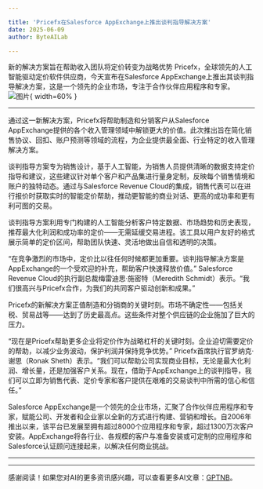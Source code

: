 ```yaml
---

title: 'Pricefx在Salesforce AppExchange上推出谈判指导解决方案'
date: 2025-06-09
author: ByteAILab

---
```


新的解决方案旨在帮助收入团队将定价转变为战略优势
Pricefx，全球领先的人工智能驱动定价软件供应商，今天宣布在Salesforce AppExchange上推出其谈判指导解决方案，这是一个领先的企业市场，专注于合作伙伴应用程序和专家。![图片](https://ai-techpark.com/wp-content/uploads/Pricefx-Launches-Ne.jpg){ width=60% }

---


通过这一新解决方案，Pricefx将帮助制造和分销客户从Salesforce AppExchange提供的各个收入管理领域中解锁更大的价值。此次推出旨在简化销售协议、回扣、账户预测等领域的流程，为企业提供最全面、行业特定的收入管理解决方案。

谈判指导方案专为销售设计，基于人工智能，为销售人员提供清晰的数据支持定价指导和建议，这些建议针对单个客户和产品集进行量身定制，反映每个销售情境和账户的独特动态。通过与Salesforce Revenue Cloud的集成，销售代表可以在进行报价时获取实时的智能定价帮助，推动更智能的商业对话、更高的成功率和更有利可图的交易。

谈判指导方案利用专门构建的人工智能分析客户特定数据、市场趋势和历史表现，推荐最大化利润和成功率的定价——无需延缓交易进程。该工具以用户友好的格式展示简单的定价区间，帮助团队快速、灵活地做出自信和透明的决策。

“在竞争激烈的市场中，定价比以往任何时候都更加重要。谈判指导解决方案是AppExchange的一个受欢迎的补充，帮助客户快速释放价值。” Salesforce Revenue Cloud的执行副总裁梅雷迪思·施密特（Meredith Schmidt）表示。“我们很高兴与Pricefx合作，为我们的共同客户驱动创新和成果。”

Pricefx的新解决方案正值制造和分销商的关键时刻。市场不确定性——包括关税、贸易战等——达到了历史最高点。这些条件对整个供应链的企业施加了巨大的压力。

“现在是Pricefx帮助更多企业将定价作为战略杠杆的关键时刻。企业迫切需要定价的帮助，以减少业务波动，保护利润并保持竞争优势。” Pricefx首席执行官罗纳克·谢思（Ronak Sheth）表示。“我们可以帮助公司实现商业目标，无论是最大化利润、增长量，还是加强客户关系。现在，借助于AppExchange上的谈判指导，我们可以立即为销售代表、定价专家和客户提供在艰难的交易谈判中所需的信心和信任。”

Salesforce AppExchange是一个领先的企业市场，汇聚了合作伙伴应用程序和专家，赋能公司、开发者和企业家以全新的方式进行构建、营销和增长。自2006年推出以来，该平台已发展至拥有超过8000个应用程序和专家，超过1300万次客户安装。AppExchange将各行业、各规模的客户与准备安装或可定制的应用程序和Salesforce认证顾问连接起来，以解决任何商业挑战。

---
---
感谢阅读！如果您对AI的更多资讯感兴趣，可以查看更多AI文章：[GPTNB](https://gptnb.com)。
